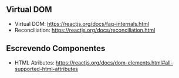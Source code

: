 ## Virtual DOM
- Virtual DOM: https://reactjs.org/docs/faq-internals.html
- Reconciliation: https://reactjs.org/docs/reconciliation.html

## Escrevendo Componentes
- HTML Atributes: https://reactjs.org/docs/dom-elements.html#all-supported-html-attributes
